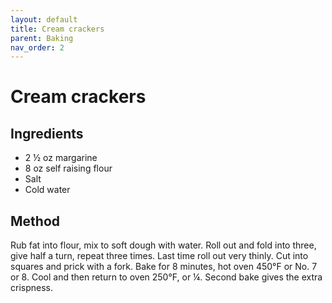 ```yaml
---
layout: default
title: Cream crackers
parent: Baking
nav_order: 2
---
```


# Cream crackers

## Ingredients

* 2 ½ oz margarine
* 8 oz self raising flour
* Salt
* Cold water

## Method

Rub fat into flour, mix to soft dough with water.
Roll out and fold into three, give half a turn, repeat three times.
Last time roll out very thinly.
Cut into squares and prick with a fork.
Bake for 8 minutes, hot oven 450°F or No. 7 or 8. 
Cool and then return to oven 250°F, or ¼. 
Second bake gives the extra crispness.